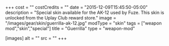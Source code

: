 +++
cost = ""
costCredits = ""
date = "2015-12-09T15:45:50-05:00"
description = "Special skin available for the AK-12 used by Fuze. This skin is unlocked from the Uplay Club reward store."
image = "/images/gear/skin/guerrilla-ak-12.jpg"
modType = "skin"
tags = ["weapon mod","skin","special"]
title = "Guerrilla"
type = "weapon-mod"

[images]
  alt = ""
  src = ""
+++
